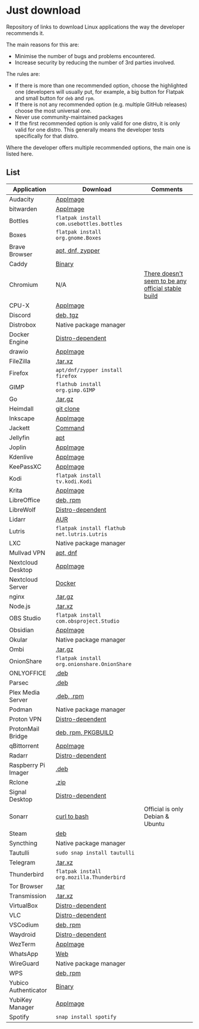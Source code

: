 # Just download

Repository of links to download Linux applications the way the developer
recommends it.

The main reasons for this are:

- Minimise the number of bugs and problems encountered.
- Increase security by reducing the number of 3rd parties involved.

The rules are:

- If there is more than one recommended option, choose the highlighted one
  (developers will usually put, for example, a big button for Flatpak and small
  button for `deb` and `rpm`.
- If there is not any recommended option (e.g. multiple GitHub releases) choose
  the most universal one.
- Never use community-maintained packages
- If the first recommended option is only valid for one distro, it is only
  valid for one distro. This generally means the developer tests specifically
  for that distro.

Where the developer offers multiple recommended options, the main one is listed
here.

## List

| Application | Download | Comments |
| ---         | ---      | ---      |
| Audacity | [AppImage](https://www.audacityteam.org/) | |
| bitwarden | [AppImage](https://bitwarden.com/download/#downloads-desktop) | |
| Bottles | `flatpak install com.usebottles.bottles` | |
| Boxes | `flatpak install org.gnome.Boxes` | |
| Brave Browser | [apt, dnf, zypper](https://brave.com/linux/) | |
| Caddy | [Binary](https://caddyserver.com/download) | |
| Chromium | N/A | [There doesn't seem to be any official stable build](https://www.chromium.org/getting-involved/download-chromium/) |
| CPU-X | [AppImage](https://github.com/TheTumultuousUnicornOfDarkness/CPU-X/releases) | |
| Discord | [deb, tgz](https://discord.com/download) | |
| Distrobox | Native package manager | |
| Docker Engine | [Distro-dependent](https://docs.docker.com/engine/install/) | |
| drawio | [AppImage](https://github.com/jgraph/drawio-desktop/releases/) | |
| FileZilla | [.tar.xz](https://filezilla-project.org/download.php?platform=linux64) | |
| Firefox | `apt/dnf/zypper install firefox` | |
| GIMP | `flathub install org.gimp.GIMP` | |
| Go | [.tar.gz](https://go.dev/dl/) | |
| Heimdall | [git clone](https://github.com/linuxserver/Heimdall?tab=readme-ov-file#installing) | |
| Inkscape | [AppImage](https://inkscape.org/release/)
| Jackett | [Command](https://github.com/Jackett/Jackett?tab=readme-ov-file#install-as-service) | |
| Jellyfin | [apt](https://jellyfin.org/downloads/server) | |
| Joplin | [AppImage](https://joplinapp.org/help/install/) | |
| Kdenlive | [AppImage](https://kdenlive.org/en/download/) | |
| KeePassXC | [AppImage](https://keepassxc.org/download/#linux) | |
| Kodi | `flatpak install tv.kodi.Kodi` | |
| Krita | [AppImage](https://krita.org/en/download/) | |
| LibreOffice | [deb, rpm](https://www.libreoffice.org/download/download-libreoffice/) | |
| LibreWolf | [Distro-dependent](https://librewolf.net/installation/) | |
| Lidarr | [AUR](https://lidarr.audio/#downloads-v1-linux-archlinux) | |
| Lutris | `flatpak install flathub net.lutris.Lutris` | |
| LXC | Native package manager | |
| Mullvad VPN | [apt, dnf](https://mullvad.net/en/download/vpn/linux) | | 
| Nextcloud Desktop | [AppImage](https://nextcloud.com/install/) | |
| Nextcloud Server | [Docker](https://github.com/nextcloud/all-in-one?tab=readme-ov-file#how-to-use-this) | |
| nginx | [.tar.gz](https://nginx.org/en/download.html) | |
| Node.js | [.tar.xz](https://nodejs.org/en) | |
| OBS Studio | `flatpak install com.obsproject.Studio` | |
| Obsidian | [AppImage](https://obsidian.md/) | |
| Okular | Native package manager | |
| Ombi | [.tar.gz](https://github.com/Ombi-app/Ombi/releases) | |
| OnionShare | `flatpak install org.onionshare.OnionShare` | |
| ONLYOFFICE | [.deb](https://www.onlyoffice.com/en/download-desktop.aspx?from=desktop) | |
| Parsec | [.deb](https://parsec.app/downloads) | |
| Plex Media Server | [.deb, .rpm](https://www.plex.tv/en-gb/media-server-downloads/?cat=computer&plat=linux) | |
| Podman | Native package manager | |
| Proton VPN | [Distro-dependent](https://protonvpn.com/support/linux-vpn-setup/) | |
| ProtonMail Bridge | [deb, rpm, PKGBUILD](https://proton.me/mail/bridge) | |
| qBittorrent | [AppImage](https://www.fosshub.com/qBittorrent.html) | |
| Radarr | [Distro-dependent](https://radarr.video/#downloads-linux) | |
| Raspberry Pi Imager | [.deb](https://www.raspberrypi.com/software/) | |
| Rclone | [.zip](https://rclone.org/downloads/) | |
| Signal Desktop | [Distro-dependent](https://signal.org/download/#) | | 
| Sonarr | [curl to bash](https://sonarr.tv/#downloads-linux) | Official is only Debian & Ubuntu | 
| Steam | [deb](https://store.steampowered.com/about/) | |
| Syncthing | Native package manager | |
| Tautulli | `sudo snap install tautulli` | |
| Telegram | [.tar.xz](https://desktop.telegram.org/) | |
| Thunderbird | `flatpak install org.mozilla.Thunderbird` | |
| Tor Browser | [.tar](https://www.torproject.org/download/) | |
| Transmission | [.tar.xz](https://transmissionbt.com/download) | |
| VirtualBox | [Distro-dependent](https://www.virtualbox.org/wiki/Linux_Downloads) | |
| VLC | [Distro-dependent](https://www.videolan.org/vlc/#download) | |
| VSCodium | [deb, rpm](https://github.com/VSCodium/vscodium/releases) | |
| Waydroid | [Distro-dependent](https://docs.waydro.id/usage/install-on-desktops) | |
| WezTerm | [AppImage](https://wezfurlong.org/wezterm/install/linux.html) | |
| WhatsApp | [Web](https://web.whatsapp.com/) | |
| WireGuard | Native package manager | |
| WPS | [deb, rpm](https://www.wps.com/) | |
| Yubico Authenticator | [Binary](https://support.yubico.com/hc/en-us/articles/360016649039-Installing-Yubico-Software-on-Linux#01H30DBXGWDFNCT6N90Z5K8WN3) | | 
| YubiKey Manager | [AppImage](https://support.yubico.com/hc/en-us/articles/360016649039-Installing-Yubico-Software-on-Linux#01H30DBXGX5RDD4AM7M815GAA3) | |
| Spotify | `snap install spotify` | |

